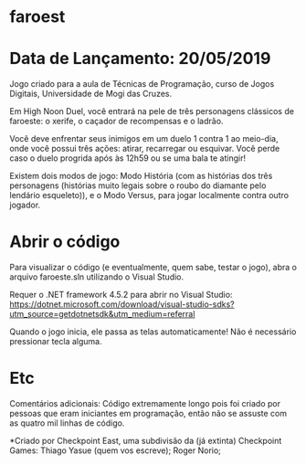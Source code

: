# faroest
# Data de Lançamento: 20/05/2019

Jogo criado para a aula de Técnicas de Programação, curso de Jogos Digitais, Universidade de Mogi das Cruzes. 

Em High Noon Duel, você entrará na pele de três personagens clássicos de faroeste: o xerife, o caçador de recompensas e o ladrão.

Você deve enfrentar seus inimigos em um duelo 1 contra 1 ao meio-dia, onde você possui três ações: atirar, recarregar ou esquivar. Você perde caso o duelo progrida após às 12h59 ou se uma bala te atingir!

Existem dois modos de jogo: Modo História (com as histórias dos três personagens (histórias muito legais sobre o roubo do diamante pelo lendário esqueleto)), e o Modo Versus, para jogar localmente contra outro jogador.

# Abrir o código

Para visualizar o código (e eventualmente, quem sabe, testar o jogo), abra o arquivo faroeste.sln utilizando o Visual Studio.

Requer o .NET framework 4.5.2 para abrir no Visual Studio: https://dotnet.microsoft.com/download/visual-studio-sdks?utm_source=getdotnetsdk&utm_medium=referral

Quando o jogo inicia, ele passa as telas automaticamente! Não é necessário pressionar tecla alguma.

# Etc
Comentários adicionais: Código extremamente longo pois foi criado por pessoas que eram iniciantes em programação, então não se assuste com as quatro mil linhas de código.

*Criado por Checkpoint East, uma subdivisão da (já extinta) Checkpoint Games: Thiago Yasue (quem vos escreve); Roger Norio;
